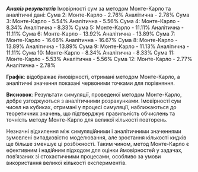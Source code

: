 ***Аналіз результатів***
Імовірності сум за методом Монте-Карло та аналітичні дані:
Сума 2: Монте-Карло - 2.76% Аналітична - 2.78%
Сума 3: Монте-Карло - 5.54% Аналітична - 5.56%
Сума 4: Монте-Карло - 8.34% Аналітична - 8.33%
Сума 5: Монте-Карло - 11.11% Аналітична - 11.11%
Сума 6: Монте-Карло - 13.92% Аналітична - 13.89%
Сума 7: Монте-Карло - 16.66% Аналітична - 16.67%
Сума 8: Монте-Карло - 13.89% Аналітична - 13.89%
Сума 9: Монте-Карло - 11.13% Аналітична - 11.11%
Сума 10: Монте-Карло - 8.34% Аналітична - 8.33%
Сума 11: Монте-Карло - 5.53% Аналітична - 5.56%
Сума 12: Монте-Карло - 2.77% Аналітична - 2.78%

**Графік**: відображає ймовірності, отримані методом Монте-Карло, а аналітичні значення показані червоними точками для порівняння.

**Висновок**: Результати симуляції, проведеної методом Монте-Карло, добре узгоджуються з аналітичними розрахунками. Імовірності сум чисел на кубиках, отримані у процесі симуляції, наближаються до теоретичних значень, що підтверджує правильність обчислень та точність методу Монте-Карло для великої кількості повторень.

Незначні відхилення між симуляційними і аналітичними значеннями зумовлені випадковістю моделювання, але зростання кількості кидків ще більше зменшує ці розбіжності. Таким чином, метод Монте-Карло є ефективним і надійним підходом для оцінки ймовірностей у задачах, пов’язаних зі стохастичними процесами, особливо за умови використання великої кількості експериментів.